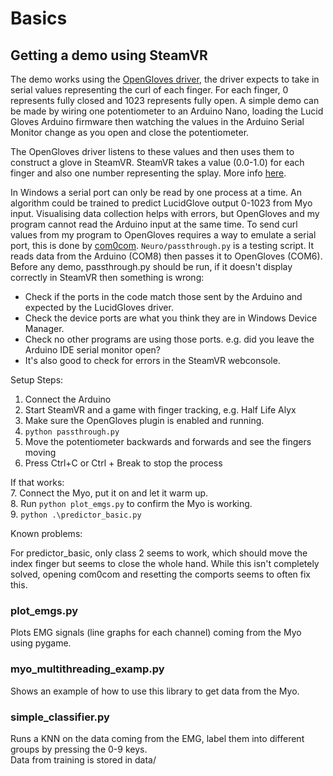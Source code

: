 # Basics   

## Getting a demo using SteamVR

The demo works using the [OpenGloves driver](https://github.com/LucidVR/opengloves-driver), the driver expects to take in serial values representing the curl of each finger. 
For each finger, 0 represents fully closed and 1023 represents fully open.
A simple demo can be made by wiring one potentiometer to an Arduino Nano, loading the Lucid Gloves Arduino firmware then watching the values in the Arduino Serial Monitor change as you open and close the potentiometer.

The OpenGloves driver listens to these values and then uses them to construct a glove in SteamVR. SteamVR takes a value (0.0-1.0) for each finger and also one number representing the splay. More info [here](https://github.com/ValveSoftware/openvr/wiki/Creating-a-Skeletal-Input-Driver).

In Windows a serial port can only be read by one process at a time.
An algorithm could be trained to predict LucidGlove output 0-1023 from Myo input. Visualising data collection helps with errors, but OpenGloves and my program cannot read the Arduino input at the same time. 
To send curl values from my program to OpenGloves requires a way to emulate a serial port, this is done by [com0com](http://com0com.sourceforge.net/).
`Neuro/passthrough.py` is a testing script. It reads data from the Arduino (COM8) then passes it to OpenGloves (COM6).    
Before any demo, passthrough.py should be run, if it doesn't display correctly in SteamVR then something is wrong:

* Check if the ports in the code match those sent by the Arduino and expected by the LucidGloves driver. 
* Check the device ports are what you think they are in Windows Device Manager. 
* Check no other programs are using those ports. e.g. did you leave the Arduino IDE serial monitor open? 
* It's also good to check for errors in the SteamVR webconsole.

Setup Steps:

1. Connect the Arduino
2. Start SteamVR and a game with finger tracking, e.g. Half Life Alyx
3. Make sure the OpenGloves plugin is enabled and running.
4. `python passthrough.py`
5. Move the potentiometer backwards and forwards and see the fingers moving
6. Press Ctrl+C or Ctrl + Break to stop the process

If that works:  
7. Connect the Myo, put it on and let it warm up.  
8. Run `python plot_emgs.py` to confirm the Myo is working.  
9. `python .\predictor_basic.py`  



Known problems:

For predictor_basic, only class 2 seems to work, which should move the index finger but seems to close the whole hand.  While this isn't completely solved, opening com0com and resetting the comports seems to often fix this.

### plot_emgs.py  
Plots EMG signals (line graphs for each channel) coming from the Myo using pygame.   

### myo_multithreading_examp.py
Shows an example of how to use this library to get data from the Myo.  

### simple_classifier.py 
Runs a KNN on the data coming from the EMG, label them into different groups by pressing the 0-9 keys.  
Data from training is stored in data/  

